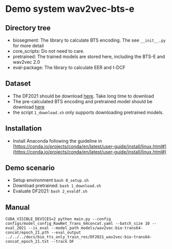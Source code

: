 # Demo system wav2vec-bts-e

## Directory tree
- biosegment: The library to calculate BTS encoding. The see `__init__.py` for more detail
- core_scripts: Do not need to care.
- pretrained: The trained models are stored here, including the BTS-E and wav2vec 2.0
- eval-package: The library to calculate EER and t-DCF

## Dataset
- The DF2021 should be download [here](https://zenodo.org/records/4835108). Take long time to download
- The pre-calculated BTS encoding and pretrained model should be download [here](https://drive.google.com/drive/folders/1uuPaP2c117h6yWvNIyh-91JlMPnTQfxw?usp=drive_link)
- the script `1_download.sh` only supports downloading pretrained models.

## Installation
- Install Anaconda following the guideline in [https://conda.io/projects/conda/en/latest/user-guide/install/linux.html#](https://conda.io/projects/conda/en/latest/user-guide/install/linux.html#)

## Demo scenario
- Setup environment `bash 0_setup.sh`
- Download pretrained: `bash 1_download.sh`
- Evaluate DF2021: `bash 2_evaldf.sh`
<!-- - Calculate EER: `bash 3_scoring.sh` -->

## Manual

```
CUDA_VISIBLE_DEVICES=2 python main.py --config configs/model_config_RawNet_Trans_64concat.yaml --batch_size 10 --eval_2021 --is_eval --model_path models/wav2vec-bio-trans64-concat/epoch_21.pth --eval_output ../../../docs/bio_tts_only_train_res/DF2021_wav2vec-bio-trans64-concat_epoch_21.txt --track DF
```

